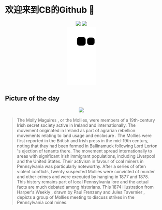 
# 欢迎来到CB的Github 👋

<div align="center">
  <img height="137px" src="https://github-readme-stats.vercel.app/api?username=SuperCB&show_icons=true&theme=radical" />
  <img height="137px" src="https://github-readme-stats.vercel.app/api/top-langs/?username=SuperCB&hide_title=true&hide_border=true&layout=compact&langs_count=6&text_color=000&icon_color=fff" />
</div>


<div align="center">
    <img src="./contribution-snake/github-contribution-grid-snake.svg" />
</div>



## Picture of the day
<div align="center">
  <img width=400px src="https://upload.wikimedia.org/wikipedia/commons/thumb/2/28/The_Strike_in_the_Coal_Mines_-_Meeting_of_Molly_M%27Guire_Men.jpg/1100px-The_Strike_in_the_Coal_Mines_-_Meeting_of_Molly_M%27Guire_Men.jpg" />
</div>

>The  Molly Maguires , or the Mollies, were members of a 19th-century Irish  secret society  active in Ireland and internationally. The movement originated in Ireland as part of agrarian rebellion movements relating to land usage and  enclosure . The Mollies were first reported in the British and Irish press in the mid-19th century, noting that they had been formed in  Ballinamuck  following  Lord Lorton 's ejection of tenants there. The movement spread internationally to areas with significant Irish immigrant populations, including  Liverpool  and the United States. Their activism in favour of coal miners in  Pennsylvania  was particularly noteworthy. After a series of often violent conflicts, twenty suspected Mollies were convicted of murder and other crimes and were executed by hanging in 1877 and 1878. This history remains part of local Pennsylvania lore and the actual facts are much debated among historians. This 1874 illustration from  Harper's Weekly , drawn by  Paul Frenzeny  and  Jules Tavernier , depicts a group of Mollies meeting to discuss strikes in the Pennsylvania coal mines.


